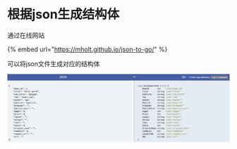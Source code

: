 # 根据json生成结构体

通过在线网站

{% embed url="https://mholt.github.io/json-to-go/" %}

可以将json文件生成对应的结构体

![](../../.gitbook/assets/image%20%2822%29.png)

